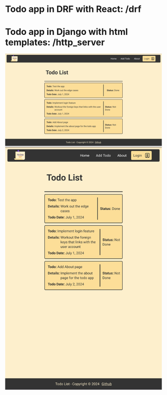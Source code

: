 # Todo app in DRF with React: /drf

# Todo app in Django with html templates: /http_server

![Alt text](repo-assets/preview-landscape.jpg?raw=true "Landscape View")
![Alt text](repo-assets/preview-portrait.jpg?raw=true "Portrait View")
